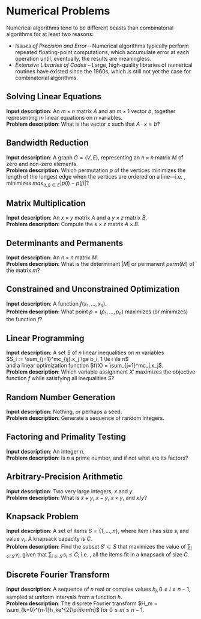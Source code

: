 # Numerical Problems

Numerical algorithms tend to be different beasts than combinatorial algorithms for at least two reasons:

* _Issues of Precision and Error_ – Numerical algorithms typically perform repeated floating-point computations, which accumulate error at each operation until, eventually, the results are meaningless.
* _Extensive Libraries of Codes_ – Large, high-quality libraries of numerical routines have existed since the 1960s, which is still not yet the case for combinatorial algorithms.

## Solving Linear Equations

__Input description__: An $m \times n$ matrix $A$ and an $m×1$ vector $b$, together representing $m$ linear equations on $n$ variables.  
__Problem description__: What is the vector $x$ such that $A·x = b$?

## Bandwidth Reduction

__Input description__: A graph $G =(V,E)$, representing an $n×n$ matrix $M$ of zero and non-zero elements.  
__Problem description__: Which permutation $p$ of the vertices minimizes the length of the longest edge when the vertices are ordered on a line—i.e. , minimizes $max_{(i,j) \in E} |p(i)−p(j)|$?

## Matrix Multiplication

__Input description__: An  $x×y$ matrix $A$ and a $y×z$ matrix $B$.  
__Problem description__: Compute the $x×z$ matrix $A×B$.

## Determinants and Permanents

__Input description__: An $n×n$ matrix $M$.  
__Problem description__: What is the determinant $|M|$ or permanent $perm(M)$ of the matrix $m$?

## Constrained and Unconstrained Optimization

__Input description__: A function $f(x_1,...,x_n)$.  
__Problem description__: What point $p =( p_1,...,p_n)$ maximizes (or minimizes) the function $f$?

## Linear Programming

__Input description__: A set $S$ of $n$ linear inequalities on $m$ variables  
$S_i := \sum_{j=1}^mc_{ij}.x_j \ge b_i, 1 \le i \le n$  
and a linear optimization function $f(X) = \sum_{j=1}^mc_j.x_j$.  
__Problem description__: Which variable assignment $X'$ maximizes the objective function $f$ while satisfying all inequalities $S$?

## Random Number Generation

__Input description__: Nothing, or perhaps a seed.  
__Problem description__: Generate a sequence of random integers.

## Factoring and Primality Testing

__Input description__: An integer $n$.  
__Problem description__: Is $n$ a prime number, and if not what are its factors?

## Arbitrary-Precision Arithmetic

__Input description__: Two very large integers, $x$ and $y$.  
__Problem description__: What is $x + y$, $x−y$, $x×y$, and $x/y$?

## Knapsack Problem

__Input description__: A set of items $S = \lbrace1,...,n\rbrace$, where item $i$ has size $s_i$ and value $v_i$. A knapsack capacity is $C$.  
__Problem description__: Find the subset $S' \subset S$ that maximizes the value of $\sum_{i \in S'} v_i$, given that $\sum_{i \in S'} s_i \le C$; i.e. , all the items fit in a knapsack of size $C$.

## Discrete Fourier Transform

__Input description__: A sequence of $n$ real or complex values $h_i , 0 \le i \le n−1$, sampled at uniform intervals from a function $h$.  
__Problem description__: The discrete Fourier transform $H_m = \sum_{k=0}^{n-1}h_ke^{2{\pi}ikm/n}$ for $0 \le m \le n−1$.
